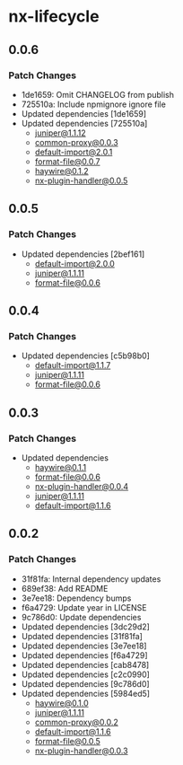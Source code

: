 # nx-lifecycle

## 0.0.6

### Patch Changes

- 1de1659: Omit CHANGELOG from publish
- 725510a: Include npmignore ignore file
- Updated dependencies [1de1659]
- Updated dependencies [725510a]
  - juniper@1.1.12
  - common-proxy@0.0.3
  - default-import@2.0.1
  - format-file@0.0.7
  - haywire@0.1.2
  - nx-plugin-handler@0.0.5

## 0.0.5

### Patch Changes

- Updated dependencies [2bef161]
  - default-import@2.0.0
  - juniper@1.1.11
  - format-file@0.0.6

## 0.0.4

### Patch Changes

- Updated dependencies [c5b98b0]
  - default-import@1.1.7
  - juniper@1.1.11
  - format-file@0.0.6

## 0.0.3

### Patch Changes

- Updated dependencies
  - haywire@0.1.1
  - format-file@0.0.6
  - nx-plugin-handler@0.0.4
  - juniper@1.1.11
  - default-import@1.1.6

## 0.0.2

### Patch Changes

- 31f81fa: Internal dependency updates
- 689ef38: Add README
- 3e7ee18: Dependency bumps
- f6a4729: Update year in LICENSE
- 9c786d0: Update dependencies
- Updated dependencies [3dc29d2]
- Updated dependencies [31f81fa]
- Updated dependencies [3e7ee18]
- Updated dependencies [f6a4729]
- Updated dependencies [cab8478]
- Updated dependencies [c2c0990]
- Updated dependencies [9c786d0]
- Updated dependencies [5984ed5]
  - haywire@0.1.0
  - juniper@1.1.11
  - common-proxy@0.0.2
  - default-import@1.1.6
  - format-file@0.0.5
  - nx-plugin-handler@0.0.3
